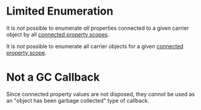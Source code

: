 # Limited Enumeration

It is _not_ possible to enumerate _all_ properties connected to a given carrier object by all [connected property scopes](scope.md).

It is _not_ possible to enumerate all carrier objects for a given [connected property scope](scope.md).

# Not a GC Callback

Since connected property values are not disposed, they _cannot_ be used as an "object has been garbage collected" type of callback.
